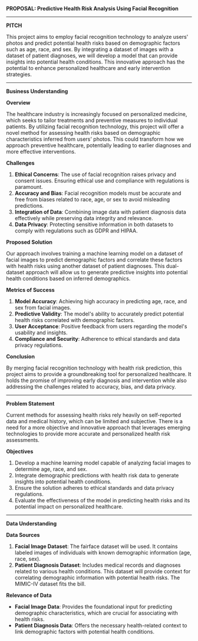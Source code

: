 **PROPOSAL: Predictive Health Risk Analysis Using Facial Recognition**

---

**PITCH**

This project aims to employ facial recognition technology to analyze users' photos and predict potential health risks based on demographic factors such as age, race, and sex. By integrating a dataset of images with a dataset of patient diagnoses, we will develop a model that can provide insights into potential health conditions. This innovative approach has the potential to enhance personalized healthcare and early intervention strategies.

---

**Business Understanding**

**Overview**

The healthcare industry is increasingly focused on personalized medicine, which seeks to tailor treatments and preventive measures to individual patients. By utilizing facial recognition technology, this project will offer a novel method for assessing health risks based on demographic characteristics inferred from users' photos. This could transform how we approach preventive healthcare, potentially leading to earlier diagnoses and more effective interventions.

**Challenges**

1. **Ethical Concerns**: The use of facial recognition raises privacy and consent issues. Ensuring ethical use and compliance with regulations is paramount.
2. **Accuracy and Bias**: Facial recognition models must be accurate and free from biases related to race, age, or sex to avoid misleading predictions.
3. **Integration of Data**: Combining image data with patient diagnosis data effectively while preserving data integrity and relevance.
4. **Data Privacy**: Protecting sensitive information in both datasets to comply with regulations such as GDPR and HIPAA.

**Proposed Solution**

Our approach involves training a machine learning model on a dataset of facial images to predict demographic factors and correlate these factors with health risks using another dataset of patient diagnoses. This dual-dataset approach will allow us to generate predictive insights into potential health conditions based on inferred demographics.

**Metrics of Success**

1. **Model Accuracy**: Achieving high accuracy in predicting age, race, and sex from facial images.
2. **Predictive Validity**: The model's ability to accurately predict potential health risks correlated with demographic factors.
3. **User Acceptance**: Positive feedback from users regarding the model's usability and insights.
4. **Compliance and Security**: Adherence to ethical standards and data privacy regulations.

**Conclusion**

By merging facial recognition technology with health risk prediction, this project aims to provide a groundbreaking tool for personalized healthcare. It holds the promise of improving early diagnosis and intervention while also addressing the challenges related to accuracy, bias, and data privacy.

---

**Problem Statement**

Current methods for assessing health risks rely heavily on self-reported data and medical history, which can be limited and subjective. There is a need for a more objective and innovative approach that leverages emerging technologies to provide more accurate and personalized health risk assessments.

**Objectives**

1. Develop a machine learning model capable of analyzing facial images to determine age, race, and sex.
2. Integrate demographic predictions with health risk data to generate insights into potential health conditions.
3. Ensure the solution adheres to ethical standards and data privacy regulations.
4. Evaluate the effectiveness of the model in predicting health risks and its potential impact on personalized healthcare.

---

**Data Understanding**

**Data Sources**

1. **Facial Image Dataset**: The fairface dataset will be used. It contains labeled images of individuals with known demographic information (age, race, sex).
2. **Patient Diagnosis Dataset**: Includes medical records and diagnoses related to various health conditions. This dataset will provide context for correlating demographic information with potential health risks. The MIMIC-IV dataset fits the bill.

**Relevance of Data**

- **Facial Image Data**: Provides the foundational input for predicting demographic characteristics, which are crucial for associating with health risks.
- **Patient Diagnosis Data**: Offers the necessary health-related context to link demographic factors with potential health conditions.
